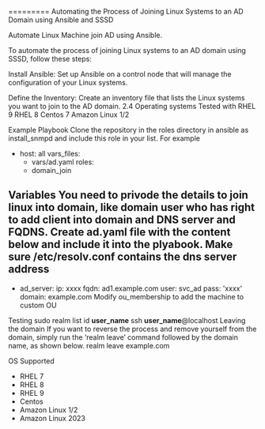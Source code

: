
=========
Automating the Process of Joining Linux Systems to an AD Domain using Ansible and SSSD



Automate Linux Machine join AD using Ansible. 


To automate the process of joining Linux systems to an AD domain using SSSD, follow these steps:



Install Ansible: Set up Ansible on a control node that will manage the configuration of your Linux systems.


Define the Inventory: Create an inventory file that lists the Linux systems you want to join to the AD domain.
2.4
Operating systems
Tested with RHEL 9 RHEL 8 Centos 7 Amazon Linux 1/2

Example Playbook
Clone the repository in the roles directory in ansible as install_snmpd and include this role in your list. For example

- host: all
  vars_files:
    - vars/ad.yaml
  roles:
    - domain_join

    
Variables
You need to privode the details to join linux into domain, like domain user who has right to add client into domain and DNS server and FQDNS.
Create ad.yaml file with the content below and include it into the plyabook. Make sure /etc/resolv.conf contains the dns server address
---
- ad_server:
    ip: xxxx
    fqdn: ad1.example.com
    user: svc_ad
    pass: 'xxxx'
    domain: example.com
Modify ou_membership to add the machine to custom OU

Testing
sudo realm list
id __user_name__
ssh __user_name__@localhost
Leaving the domain
If you want to reverse the process and remove yourself from the domain, simply run the ‘realm leave’ command followed by the domain name, as shown below.
realm leave example.com

OS Supported 

- RHEL 7 
- RHEL 8
- RHEL 9
- Centos
- Amazon Linux 1/2
- Amazon Linux 2023
